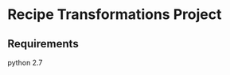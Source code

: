 Recipe Transformations Project
==============================

Requirements
------------
python 2.7

